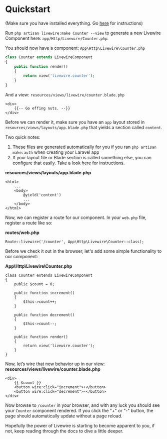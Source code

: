 # Quickstart

(Make sure you have installed everything. Go [here](docs/installation.md) for instructions)

Run `php artisan livewire:make Counter --view` to generate a new Livewire Component here: `app/Http/Livewire/Counter.php`.

You should now have a component: `App\Http\Livewire\Counter.php`
```php
class Counter extends LivewireComponent
{
    public function render()
    {
        return view('livewire.counter');
    }
}
```

And a view: `resources/views/livewire/counter.blade.php`
```
<div>
    {{-- Go effing nuts. --}}
</div>
```

Before we can render it, make sure you have an `app` layout stored in `resources/views/layouts/app.blade.php` that yields a section called `content`.

Two quick notes:
1. These files are generated automatically for you if you ran `php artisan make:auth` when creating your Laravel app
2. If your layout file or Blade section is called something else, you can configure that easily. Take a look [here](docs/rendering_components.md) for instructions.

**resources/views/layouts/app.blade.php**
```
<html>
    ...
    <body>
        @yield('content')
        ...
    </body>
</html>
```

Now, we can register a route for our component. In your `web.php` file, register a route like so:

**routes/web.php**
```
Route::livewire('/counter', App\Http\Livewire\Counter::class);
```

Before we check it out in the browser, let's add some simple functionality to our component:

**App\Http\Livewire\Counter.php**
```
class Counter extends LivewireComponent
{
    public $count = 0;

    public function increment()
    {
        $this->count++;
    }

    public function decrement()
    {
        $this->count--;
    }

    public function render()
    {
        return view('livewire.counter');
    }
}
```

Now, let’s wire that new behavior up in our view:
**resources/views/livewire/counter.blade.php**
```
<div>
    {{ $count }}
    <button wire:click="increment">+</button>
    <button wire:click="decrement">-</button>
</div>
```

Now browse to `/counter` in your browser, and with any luck you should see your `Counter` component rendered. If you click the "+" or "-" button, the page should automatically update without a page reload.

Hopefully the power of Livewire is starting to become apparent to you, if not, keep reading through the docs to dive a little deeper.
